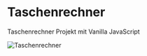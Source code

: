 # Taschenrechner
Taschenrechner Projekt mit Vanilla JavaScript 

![Taschenrechner](https://user-images.githubusercontent.com/64220153/134382750-0d6a063f-e24e-4f08-909a-9b30026ceae7.png)
